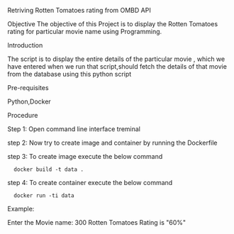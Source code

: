 Retriving Rotten Tomatoes rating from OMBD API 
   
Objective
The objective of this Project is to display the Rotten Tomatoes rating for particular movie name using Programming.

Introduction

The script is to display the entire details of the particular movie , which we have entered when we run that script,should fetch the details of that movie from the database using this python script

Pre-requisites

Python,Docker


Procedure

Step 1: Open command line interface treminal

step 2: Now try to create image and container by running the Dockerfile

step 3: To create image execute the below command
  
      docker build -t data .

step 4: To create container execute the below command

      docker run -ti data 

     

Example: 

Enter the Movie name:
300
Rotten Tomatoes Rating is "60%" 

